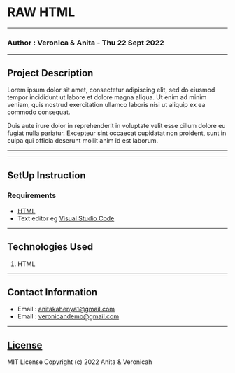 # RAW HTML
*****
### Author : Veronica & Anita - Thu 22 Sept 2022
****
## Project Description
Lorem ipsum dolor sit amet, consectetur adipiscing elit, sed do eiusmod tempor incididunt ut labore et dolore magna aliqua. Ut enim ad minim veniam, quis nostrud exercitation ullamco laboris nisi ut aliquip ex ea commodo consequat. 

Duis aute irure dolor in reprehenderit in voluptate velit esse cillum dolore eu fugiat nulla pariatur. Excepteur sint occaecat cupidatat non proident, sunt in culpa qui officia deserunt mollit anim id est laborum.
******



********
## SetUp Instruction
### Requirements
* [HTML](https://html.com/)
* Text editor eg [Visual Studio Code](https://code.visualstudio.com/download)


*****
## Technologies Used

1. HTML

*****
## Contact Information
* Email : anitakahenya1@gmail.com
* Email : veronicandemo@gmail.com
*****
## [License](LICENSE)
MIT License
Copyright (c) 2022 Anita & Veronicah